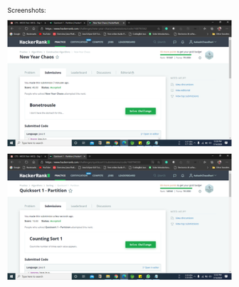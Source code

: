 Screenshots:

![](https://github.com/aakash03chaudhari/HackerrankMockCodes/blob/master/14_July_2020/NewYearChaos.png)


![](https://github.com/aakash03chaudhari/HackerrankMockCodes/blob/master/14_July_2020/Quicksort%201%20-%20Partition.png)









